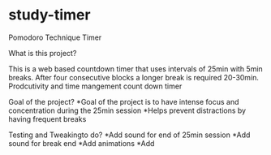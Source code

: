 # study-timer
Pomodoro Technique Timer

What is this project?

This is a web based countdown timer that uses intervals of 25min with 5min breaks. 
After four consecutive blocks a longer break is required 20-30min.
Prodcutivity and time mangement count down timer


Goal of the project?
*Goal of the project is to have intense focus and concentration during the 25min session
*Helps prevent distractions by having frequent breaks

Testing and Tweakingto do?
*Add sound for end of 25min session
*Add sound for break end
*Add animations
*Add 

